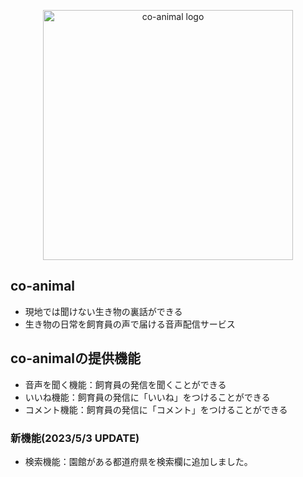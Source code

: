 <p align="center"><a href="https://poteland.sakura.ne.jp/co_animal/" target="_blank"><img src="{{ asset('images/lp_image02.png') }}" width="400" alt="co-animal logo"></a></p>

<p align="center">
</p>

## co-animal

- 現地では聞けない生き物の裏話ができる
- 生き物の日常を飼育員の声で届ける音声配信サービス

## co-animalの提供機能

- 音声を聞く機能：飼育員の発信を聞くことができる
- いいね機能：飼育員の発信に「いいね」をつけることができる
- コメント機能：飼育員の発信に「コメント」をつけることができる


### 新機能(2023/5/3 UPDATE)
- 検索機能：園館がある都道府県を検索欄に追加しました。

